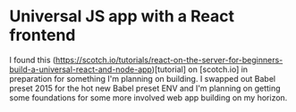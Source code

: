 # Universal JS app with a React frontend

I found this (https://scotch.io/tutorials/react-on-the-server-for-beginners-build-a-universal-react-and-node-app)[tutorial] on [scotch.io] in preparation for something I'm planning on building. I swapped out Babel preset 2015 for the hot new Babel preset ENV and I'm planning on getting some foundations for some more involved web app building on my horizon.